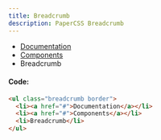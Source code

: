 ```yaml
---
title: Breadcrumb
description: PaperCSS Breadcrumb
---
```


<ul class="breadcrumb border">
  <li><a href="#">Documentation</a></li>
  <li><a href="#">Components</a></li>
  <li>Breadcrumb</li>
</ul>

#### Code:

```html
<ul class="breadcrumb border">
  <li><a href="#">Documentation</a></li>
  <li><a href="#">Components</a></li>
  <li>Breadcrumb</li>
</ul>
```
